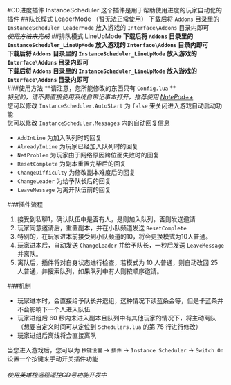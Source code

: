 #CD进度插件 InstanceScheduler
这个插件是用于帮助使用进度的玩家自动化的插件
##队长模式 LeaderMode （暂无法正常使用）
下载后将 `Addons` 目录里的 `InstanceScheduler_LeaderMode` 放入游戏的 `Interface\Addons` 目录内即可<br/>
~~_使用方法未完成_~~
##排队模式 LineUpMode
**下载后将 `Addons` 目录里的 `InstanceScheduler_LineUpMode` 放入游戏的 `Interface\Addons` 目录内即可**<br/>
**下载后将 `Addons` 目录里的 `InstanceScheduler_LineUpMode` 放入游戏的 `Interface\Addons` 目录内即可**<br/>
**下载后将 `Addons` 目录里的 `InstanceScheduler_LineUpMode` 放入游戏的 `Interface\Addons` 目录内即可**<br/>
###使用方法
**请注意，您所能修改的东西只有 `Config.lua` **<br/>
_特别的，请不要直接使用系统自带记事本打开，推荐使用 [NotePad++](https://notepad-plus-plus.org/download/)_
<br/>您可以修改 `InstanceScheduler.AutoStart` 为 `false` 来关闭进入游戏自动启动功能<br/>
您可以修改 `InstanceScheduler.Messages` 内的自动回复信息

* `AddInLine` 为加入队列时的回复
* `AlreadyInLine` 为玩家已经加入队列时的回复
* `NetProblem` 为玩家由于网络原因跨位面失败时的回复
* `ResetComplete` 为副本重置完毕后的回复
* `ChangeDifficulty` 为修改副本难度后的回复
* `ChangeLeader` 为给予队长后的回复
* `LeaveMessage` 为离开队伍前的回复

###插件流程
1. 接受到私聊1，确认队伍中是否有人，是则加入队列，否则发送邀请
2. 玩家同意邀请后，重置副本，并在小队频道发送 `ResetComplete`
3. 特别的，在玩家进本前接受到小队频道的10，将会更换模式为10人普通。
4. 玩家进本后，自动发送 `ChangeLeader` 并给予队长，一秒后发送 `LeaveMessage` 并离队。
5. 离队后，插件将对自身状态进行检查，若模式为 10 人普通，则自动改回 25 人普通，并搜索队列，如果队列中有人则按顺序邀请。

###机制
* 玩家进本时，会直接给予队长并退组，这种情况下读蓝条会等，但是卡蓝条并不会影响下一个人进入队伍
* 玩家进组后 60 秒内未进入副本且队列中有其他玩家的情况下，将主动离队（想要自定义时间可以定位到 `Schedulers.lua` 的第 75 行进行修改）
* 玩家进组后离线将会直接离队

当您进入游戏后，您可以为 `按键设置` → `插件` → `Instance Scheduler` → `Switch On` 设置一个按键来手动开关插件功能<br/><br/>
_~~使用英雄榜远程遥控CD号功能开发中~~_
